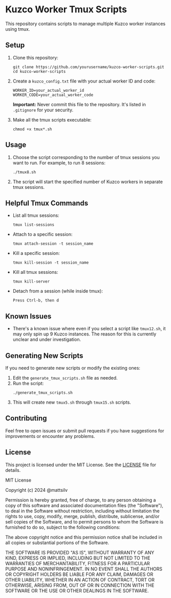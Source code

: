 # Kuzco Worker Tmux Scripts

This repository contains scripts to manage multiple Kuzco worker instances using tmux.

## Setup

1. Clone this repository:
   ```
   git clone https://github.com/yourusername/kuzco-worker-scripts.git
   cd kuzco-worker-scripts
   ```

2. Create a `kuzco_config.txt` file with your actual worker ID and code:
   ```
   WORKER_ID=your_actual_worker_id
   WORKER_CODE=your_actual_worker_code
   ```
   **Important:** Never commit this file to the repository. It's listed in `.gitignore` for your security.

3. Make all the tmux scripts executable:
   ```
   chmod +x tmux*.sh
   ```

## Usage

1. Choose the script corresponding to the number of tmux sessions you want to run. For example, to run 8 sessions:
   ```
   ./tmux8.sh
   ```

2. The script will start the specified number of Kuzco workers in separate tmux sessions.

## Helpful Tmux Commands

- List all tmux sessions:
  ```
  tmux list-sessions
  ```

- Attach to a specific session:
  ```
  tmux attach-session -t session_name
  ```

- Kill a specific session:
  ```
  tmux kill-session -t session_name
  ```

- Kill all tmux sessions:
  ```
  tmux kill-server
  ```

- Detach from a session (while inside tmux):
  ```
  Press Ctrl-b, then d
  ```

## Known Issues

- There's a known issue where even if you select a script like `tmux12.sh`, it may only spin up 9 Kuzco instances. The reason for this is currently unclear and under investigation.

## Generating New Scripts

If you need to generate new scripts or modify the existing ones:

1. Edit the `generate_tmux_scripts.sh` file as needed.
2. Run the script:
   ```
   ./generate_tmux_scripts.sh
   ```
3. This will create new `tmux5.sh` through `tmux15.sh` scripts.

## Contributing

Feel free to open issues or submit pull requests if you have suggestions for improvements or encounter any problems.

## License

This project is licensed under the MIT License. See the [LICENSE](LICENSE) file for details.

MIT License

Copyright (c) 2024 @mattsilv

Permission is hereby granted, free of charge, to any person obtaining a copy
of this software and associated documentation files (the "Software"), to deal
in the Software without restriction, including without limitation the rights
to use, copy, modify, merge, publish, distribute, sublicense, and/or sell
copies of the Software, and to permit persons to whom the Software is
furnished to do so, subject to the following conditions:

The above copyright notice and this permission notice shall be included in all
copies or substantial portions of the Software.

THE SOFTWARE IS PROVIDED "AS IS", WITHOUT WARRANTY OF ANY KIND, EXPRESS OR
IMPLIED, INCLUDING BUT NOT LIMITED TO THE WARRANTIES OF MERCHANTABILITY,
FITNESS FOR A PARTICULAR PURPOSE AND NONINFRINGEMENT. IN NO EVENT SHALL THE
AUTHORS OR COPYRIGHT HOLDERS BE LIABLE FOR ANY CLAIM, DAMAGES OR OTHER
LIABILITY, WHETHER IN AN ACTION OF CONTRACT, TORT OR OTHERWISE, ARISING FROM,
OUT OF OR IN CONNECTION WITH THE SOFTWARE OR THE USE OR OTHER DEALINGS IN THE
SOFTWARE.
